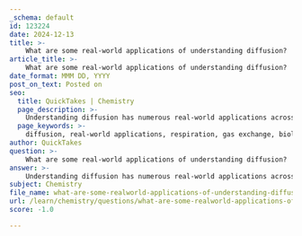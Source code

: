 ```yaml
---
_schema: default
id: 123224
date: 2024-12-13
title: >-
    What are some real-world applications of understanding diffusion?
article_title: >-
    What are some real-world applications of understanding diffusion?
date_format: MMM DD, YYYY
post_on_text: Posted on
seo:
  title: QuickTakes | Chemistry
  page_description: >-
    Understanding diffusion has numerous real-world applications across fields such as biology, chemistry, and engineering, exemplified by its roles in respiration, food preservation, and drug delivery.
  page_keywords: >-
    diffusion, real-world applications, respiration, gas exchange, biology, food preservation, perfume dispersal, water purification, drug delivery, environmental science
author: QuickTakes
question: >-
    What are some real-world applications of understanding diffusion?
answer: >-
    Understanding diffusion has numerous real-world applications across various fields, particularly in biology, chemistry, and engineering. Here are some notable applications:\n\n1. **Respiration**: In biological systems, diffusion is crucial for gas exchange. For instance, in the human body, oxygen diffuses from the alveoli in the lungs (where its concentration is high) into the blood (where its concentration is lower). This process is essential for cellular respiration and energy production.\n\n2. **Food Preservation**: Diffusion plays a role in food preservation techniques, such as curing and marinating, where flavors and preservatives diffuse into food items, enhancing their taste and shelf life.\n\n3. **Perfume Dispersal**: The dispersal of fragrance in the air is a classic example of diffusion. When perfume is sprayed, the scent molecules move from an area of high concentration (the spray) to areas of lower concentration, allowing the fragrance to spread throughout a room.\n\n4. **Water Purification**: In water treatment processes, diffusion is utilized to remove contaminants. For example, activated carbon filters rely on the diffusion of impurities from the water into the carbon, effectively purifying the water.\n\n5. **Drug Delivery**: In pharmacology, understanding diffusion is vital for drug delivery systems. Drugs often rely on diffusion to move from their site of administration to the target tissues, influencing the effectiveness and timing of the therapeutic effects.\n\n6. **Biological Processes**: Beyond respiration, diffusion is involved in various biological processes, such as nutrient absorption in the intestines, where digested food molecules like glucose and amino acids diffuse from the intestine into the bloodstream.\n\n7. **Environmental Science**: In environmental applications, diffusion is important for understanding the spread of pollutants in air and water, which can inform strategies for pollution control and remediation.\n\nThese applications illustrate how the principles of diffusion are integral to both natural processes and technological advancements, enhancing our understanding and ability to manipulate various systems for practical benefits.
subject: Chemistry
file_name: what-are-some-realworld-applications-of-understanding-diffusion.md
url: /learn/chemistry/questions/what-are-some-realworld-applications-of-understanding-diffusion
score: -1.0

---
```


&nbsp;